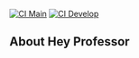 [![CI Main](https://github.com/othiagorocha/hey-professor/actions/workflows/laravel.yml/badge.svg?branch=main)](https://github.com/othiagorocha/hey-professor/actions/workflows/laravel.yml)
[![CI Develop](https://github.com/othiagorocha/hey-professor/actions/workflows/laravel.yml/badge.svg?branch=develop)](https://github.com/othiagorocha/hey-professor/actions/workflows/laravel.yml)

## About Hey Professor

